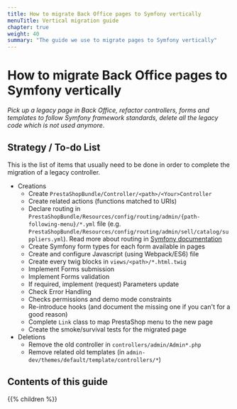 ```yaml
---
title: How to migrate Back Office pages to Symfony vertically
menuTitle: Vertical migration guide
chapter: true
weight: 40
summary: "The guide we use to migrate pages to Symfony vertically"
---
```


# How to migrate Back Office pages to Symfony vertically

_Pick up a legacy page in Back Office, refactor controllers, forms and templates to follow Symfony framework standards, delete all the legacy code which is not used anymore_.

## Strategy / To-do List

This is the list of items that usually need to be done in order to complete the migration of a legacy controller.

- Creations
  - Create `PrestaShopBundle/Controller/<path>/<Your>Controller`
  - Create related actions (functions matched to URIs)
  - Declare routing in `PrestaShopBundle/Resources/config/routing/admin/{path-following-menu}/*.yml` file (e.g. `PrestaShopBundle/Resources/config/routing/admin/sell/catalog/suppliers.yml`). Read more about routing in [Symfony documentation](https://symfony.com/doc/4.4/routing.html#creating-routes-in-yaml-xml-or-php-files)
  - Create Symfony form types for each form available in pages
  - Create and configure Javascript (using Webpack/ES6) file
  - Create every twig blocks in `views/<path>/*.html.twig`
  - Implement Forms submission
  - Implement Forms validation
  - If required, implement (request) Parameters update
  - Check Error Handling
  - Checks permissions and demo mode constraints
  - Re-introduce hooks (and document the missing one if you can't for a good reason)
  - Complete `Link` class to map PrestaShop menu to the new page
  - Create the smoke/survival tests for the migrated page
- Deletions
  - Remove the old controller in `controllers/admin/Admin*.php`
  - Remove related old templates (in `admin-dev/themes/default/template/controllers/*`)

## Contents of this guide

{{% children %}}
